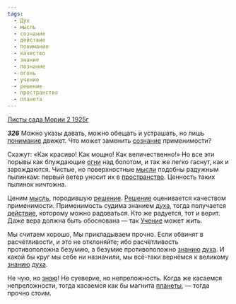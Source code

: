 ```yaml
---
tags:
  - Дух
  - мысль
  - сознание
  - действие
  - понимание
  - качество
  - знание
  - познание
  - огонь
  - учение
  - решение
  - пространство
  - планета
---
```


[Листы сада Мории 2 1925г](https://127.0.0.1:4002/agni/1925)

___326___
Можно указы давать, можно обещать и устрашать, но лишь [понимание](../../../tags/#понимание) движет. Что может заменить [сознание](../../../tags/#сознание) применимости?   

Скажут: «Как красиво! Как мощно! Как величественно!» Но все эти порывы как блуждающие [огни](../../../tags/#огонь) над болотом, и так же легко гаснут, как и зарождаются. Чистые, но поверхностные [мысли](../../../tags/#[мысль](../../../tags/#мысль)) подобны радужным пылинкам: первый ветер уносит их в [пространство](../../../tags/#пространство). Ценность таких пылинок ничтожна.   

Ценим [мысль](../../../tags/#мысль), породившую [решение](../../../tags/#решение). [Решение](../../../tags/#решение) оценивается качеством применимости. Применимость судима знанием [духа](../../../tags/#Дух), тогда получается [действие](../../../tags/#действие), которому можно радоваться. Кто же радуется, тот и верит. Даже вера должна быть обоснована — так [Учение](../../../tags/#учение) может жить.   

Мы считаем хорошо, Мы прикладываем прочно. Если обвинят в расчётливости, и это не отклоняйте; ибо расчётливость противоположна безумию, а безумие противоположно [знанию](../../../tags/#знание) [духа](../../../tags/#Дух). И какой бы круг мы себе ни назначили, мы всё-таки вернёмся к великому [знанию](../../../tags/#знание) [духа](../../../tags/#Дух).   

Не чую, но [знаю](../../../tags/#познание)! Не суеверие, но непреложность. Когда же касаемся непреложности, тогда касаемся как бы магнита [планеты](../../../tags/#планета), — тогда прочно стоим.   

